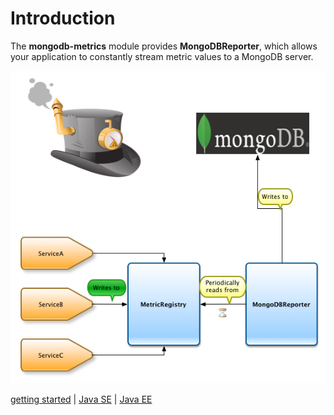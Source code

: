 # Introduction

The __mongodb-metrics__ module provides __MongoDBReporter__, which allows your application to constantly stream metric values to a MongoDB server.

![Metrics-MongoDB](images/MetricsMongoDB.png)

[getting started] | [Java SE] | [Java EE]

[getting started]: getting_started.md
[Java SE]: Java_SE.md
[Java EE]: Java_EE.md
